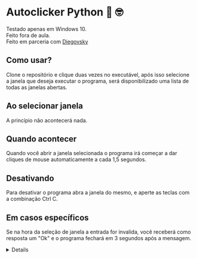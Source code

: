 # Autoclicker Python 🐍 🤓
Testado apenas em Windows 10.  
Feito fora de aula.  
Feito em parceria com [Diegovsky](https://github.com/Diegovsky)

## Como usar?
Clone o repositório e clique duas vezes no executável, após isso selecione a janela que deseja executar o programa, será disponibilizado uma lista de todas as janelas abertas.

## Ao selecionar janela
A princípio não acontecerá nada.

## Quando acontecer
Quando você abrir a janela selecionada o programa irá começar a dar cliques de mouse automaticamente a cada 1,5 segundos.

## Desativando
Para desativar o programa abra a janela do mesmo, e aperte as teclas com a combinação Ctrl C.

## Em casos específicos
Se na hora da seleção de janela a entrada for invalida, você receberá como resposta um "Ok" e o programa fechará em 3 segundos após a mensagem.

<details>
  
###### Octocat breaking the bad :shipit: 
![Imagem](https://w7.pngwing.com/pngs/548/513/png-transparent-github-computer-software-fork-javascript-c-github-cartoon-fictional-character-glasses.png)
  
</details>
